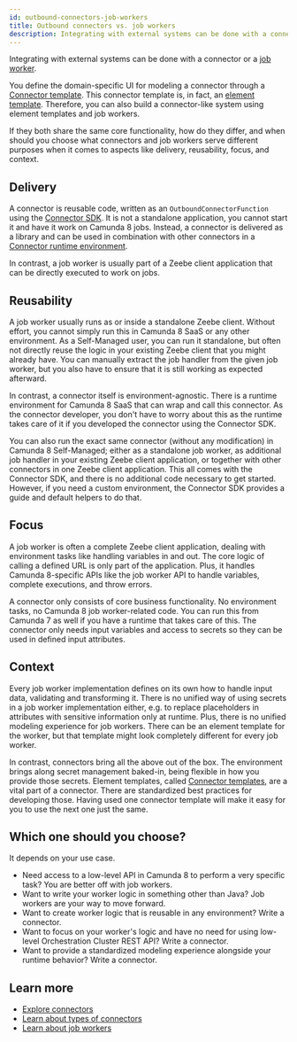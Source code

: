 ```yaml
---
id: outbound-connectors-job-workers
title: Outbound connectors vs. job workers
description: Integrating with external systems can be done with a connector or a job worker.
---
```


Integrating with external systems can be done with a connector or a [job worker](job-workers.md).

You define the domain-specific UI for modeling a connector through a [Connector template](/components/connectors/custom-built-connectors/connector-templates.md). This connector template is, in fact, an [element template](/components/modeler/desktop-modeler/element-templates/about-templates.md). Therefore, you can also build a connector-like system using element templates and job workers.

If they both share the same core functionality, how do they differ, and when should you choose what connectors and job workers serve different purposes when it comes to aspects like delivery, reusability, focus, and context.

## Delivery

A connector is reusable code, written as an `OutboundConnectorFunction` using the [Connector SDK](/components/connectors/custom-built-connectors/connector-sdk.md#outbound-connector-runtime-logic).
It is not a standalone application, you cannot start it and have it work on Camunda 8 jobs.
Instead, a connector is delivered as a library and can be used in combination with other connectors in a [Connector runtime environment](/components/connectors/custom-built-connectors/connector-sdk.md#runtime-environments).

In contrast, a job worker is usually part of a Zeebe client application that can be directly executed to work on jobs.

## Reusability

A job worker usually runs as or inside a standalone Zeebe client. Without effort, you cannot simply run this in Camunda 8 SaaS or any other environment.
As a Self-Managed user, you can run it standalone, but often not directly reuse the logic in your existing Zeebe client that you might already have.
You can manually extract the job handler from the given job worker, but you also have to ensure that it is still working as expected afterward.

In contrast, a connector itself is environment-agnostic. There is a runtime environment for Camunda 8 SaaS that can wrap and call this connector. As the connector developer, you don't have to worry about this as the runtime takes care of it if you developed the connector using the Connector SDK.

You can also run the exact same connector (without any modification) in Camunda 8 Self-Managed; either as a standalone job worker, as additional job handler in your existing Zeebe client application, or together with other connectors in one Zeebe client application.
This all comes with the Connector SDK, and there is no additional code necessary to get started. However, if you need a custom environment, the Connector SDK provides a guide and default helpers to do that.

## Focus

A job worker is often a complete Zeebe client application, dealing with environment tasks like handling variables in and out. The core logic of calling a defined URL is only part of the application.
Plus, it handles Camunda 8-specific APIs like the job worker API to handle variables, complete executions, and throw errors.

A connector only consists of core business functionality. No environment tasks, no Camunda 8 job worker-related code. You can run this from Camunda 7 as well if you have a runtime that takes care of this.
The connector only needs input variables and access to secrets so they can be used in defined input attributes.

## Context

Every job worker implementation defines on its own how to handle input data, validating and transforming it.
There is no unified way of using secrets in a job worker implementation either, e.g. to replace placeholders in attributes with sensitive information only at runtime.
Plus, there is no unified modeling experience for job workers. There can be an element template for the worker, but that template might look completely different for every job worker.

In contrast, connectors bring all the above out of the box. The environment brings along secret management baked-in, being flexible in how you provide those secrets.
Element templates, called [Connector templates](/components/connectors/custom-built-connectors/connector-templates.md), are a vital part of a connector. There are standardized best practices for developing those.
Having used one connector template will make it easy for you to use the next one just the same.

## Which one should you choose?

It depends on your use case.

- Need access to a low-level API in Camunda 8 to perform a very specific task? You are better off with job workers.
- Want to write your worker logic in something other than Java? Job workers are your way to move forward.
- Want to create worker logic that is reusable in any environment? Write a connector.
- Want to focus on your worker's logic and have no need for using low-level Orchestration Cluster REST API? Write a connector.
- Want to provide a standardized modeling experience alongside your runtime behavior? Write a connector.

## Learn more

- [Explore connectors](/components/connectors/introduction.md)
- [Learn about types of connectors](/components/connectors/connector-types.md)
- [Learn about job workers](job-workers.md)
